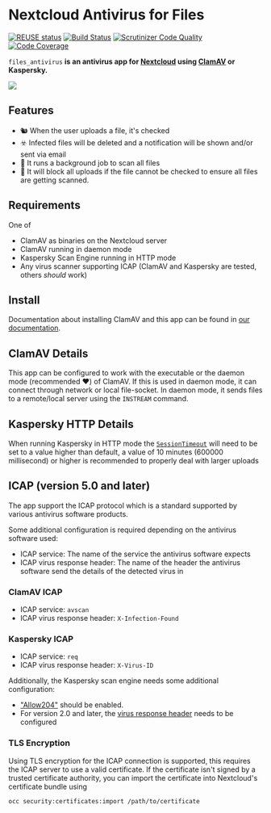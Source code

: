 <!--
   - SPDX-FileCopyrightText: 2016-2024 Nextcloud GmbH and Nextcloud contributors
   - SPDX-FileCopyrightText: 2012-2016 ownCloud, Inc.
   - SPDX-License-Identifier: AGPL-3.0-only
-->
# Nextcloud Antivirus for Files
[![REUSE status](https://api.reuse.software/badge/github.com/nextcloud/files_antivirus)](https://api.reuse.software/info/github.com/nextcloud/files_antivirus)
[![Build Status](https://travis-ci.org/nextcloud/files_antivirus.svg?branch=master)](https://travis-ci.org/nextcloud/files_antivirus/branches)
[![Scrutinizer Code Quality](https://scrutinizer-ci.com/g/nextcloud/files_antivirus/badges/quality-score.png?b=master)](https://scrutinizer-ci.com/g/nextcloud/files_antivirus/?branch=master)
[![Code Coverage](https://scrutinizer-ci.com/g/nextcloud/files_antivirus/badges/coverage.png?b=master)](https://scrutinizer-ci.com/g/nextcloud/files_antivirus/?branch=master)

`files_antivirus` **is an antivirus app for [Nextcloud](https://nextcloud.com/) using [ClamAV](http://www.clamav.net) or Kaspersky.**

![](https://raw.githubusercontent.com/nextcloud/files_antivirus/master/screenshots/1.png)

## Features

* :chipmunk: When the user uploads a file, it's checked
* :biohazard: Infected files will be deleted and a notification will be shown and/or sent via email 
* :mag_right: It runs a background job to scan all files
* :safety_vest: It will block all uploads if the file cannot be checked to ensure all files are getting scanned.

## Requirements

One of

* ClamAV as binaries on the Nextcloud server
* ClamAV running in daemon mode
* Kaspersky Scan Engine running in HTTP mode
* Any virus scanner supporting ICAP (ClamAV and Kaspersky are tested, others *should* work)

## Install

Documentation about installing ClamAV and this app can be found in [our documentation](https://docs.nextcloud.com/server/latest/admin_manual/configuration_server/antivirus_configuration.html).

## ClamAV Details

This app can be configured to work with the executable or the daemon mode (recommended :heart:) of ClamAV. If this is used in daemon mode, it can connect through network or local file-socket. In daemon mode, it sends files to a remote/local server using the `INSTREAM` command.

## Kaspersky HTTP Details

When running Kaspersky in HTTP mode the [`SessionTimeout`](https://support.kaspersky.com/ScanEngine/2.1/en-US/201030.htm) will need to be set to a value higher than default, a value of 10 minutes (600000 millisecond) or higher is recommended to properly deal with larger uploads

## ICAP (version 5.0 and later)

The app support the ICAP protocol which is a standard supported by various antivirus software products.

Some additional configuration is required depending on the antivirus software used:

- ICAP service: The name of the service the antivirus software expects
- ICAP virus response header: The name of the header the antivirus software send the details of the detected virus in

### ClamAV ICAP

- ICAP service: `avscan`
- ICAP virus response header: `X-Infection-Found`

### Kaspersky ICAP

- ICAP service: `req`
- ICAP virus response header: `X-Virus-ID`

Additionally, the Kaspersky scan engine needs some additional configuration:

- ["Allow204"](https://support.kaspersky.com/ScanEngine/1.0/en-US/201151.htm) should be enabled.
- For version 2.0 and later, the [virus response header](https://support.kaspersky.com/ScanEngine/1.0/en-US/201214.htm) needs to be configured

### TLS Encryption

Using TLS encryption for the ICAP connection is supported, this requires the ICAP server to use a valid certificate.
If the certificate isn't signed by a trusted certificate authority, you can import the certificate into Nextcloud's
certificate bundle using

```shell
occ security:certificates:import /path/to/certificate
```
